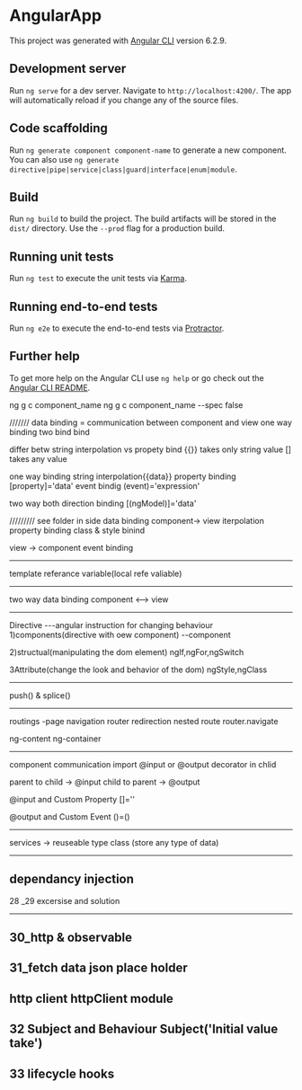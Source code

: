 # AngularApp

This project was generated with [Angular CLI](https://github.com/angular/angular-cli) version 6.2.9.

## Development server

Run `ng serve` for a dev server. Navigate to `http://localhost:4200/`. The app will automatically reload if you change any of the source files.

## Code scaffolding

Run `ng generate component component-name` to generate a new component. You can also use `ng generate directive|pipe|service|class|guard|interface|enum|module`.

## Build

Run `ng build` to build the project. The build artifacts will be stored in the `dist/` directory. Use the `--prod` flag for a production build.

## Running unit tests

Run `ng test` to execute the unit tests via [Karma](https://karma-runner.github.io).

## Running end-to-end tests

Run `ng e2e` to execute the end-to-end tests via [Protractor](http://www.protractortest.org/).

## Further help

To get more help on the Angular CLI use `ng help` or go check out the [Angular CLI README](https://github.com/angular/angular-cli/blob/master/README.md).

ng g c component_name
ng g c component_name --spec false

///////
data binding = communication between component and view
one way binding
two bind bind

differ betw string interpolation vs propety bind
{{}} takes only string value
[] takes any value

one way binding
string interpolation{{data}}
property binding [property]='data'
event bindig (event)='expression'

two way
both direction binding
[(ngModel)]='data'

/////////
see folder in side data binding
component-> view
iterpolation
property binding
class & style binind

view -> component
event binding

---

template referance variable(local refe valiable)

---

two way data binding
component <--> view

---

Directive ---angular instruction for changing behaviour
1)components(directive with oew component)
--component

2)structual(manipulating the dom element)
ngIf,ngFor,ngSwitch

3Attribute(change the look and behavior of the dom)
ngStyle,ngClass

---

push() & splice()

---

routings -page navigation
router redirection
nested route
router.navigate

ng-content
ng-container

---

component communication
import @input or @output decorator in chlid

parent to child -> @input
child to parent -> @output

@input and Custom Property
[]=''

@output and Custom Event
()=()

---

services -> reuseable type class (store any type of data)

---

## dependancy injection

28 \_29
excersise and solution

---

## 30_http & observable

## 31_fetch data json place holder
http client
httpClient module
---

## 32 Subject and Behaviour Subject('Initial value take')

## 33 lifecycle hooks




